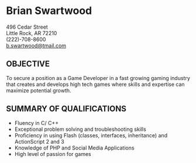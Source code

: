 # Brian Swartwood

496 Cedar Street <br>
Little Rock, AR 72210 <br>
(222)-708-8600 <br>
b.swartwood@tmail.com

## OBJECTIVE

To secure a position as a Game Developer in a fast growing gaming industry that creates and develops high tech games where skills and expertise can maximize potential growth.

## SUMMARY OF QUALIFICATIONS

* Fluency in C/ C++
* Exceptional problem solving and troubleshooting skills
* Proficiency in using Flash (classes, interfaces, inheritance) and ActionScript 2 and 3
* Knowledge of PHP and Social Media Applications
* High level of passion for games
